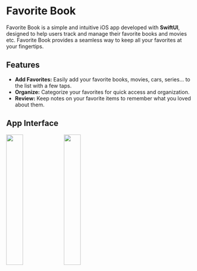 # Favorite Book
Favorite Book is a simple and intuitive iOS app developed with **SwiftUI**, designed to help users track and manage their favorite books and movies etc. Favorite Book provides a seamless way to keep all your favorites at your fingertips.


## Features
- **Add Favorites:** Easily add your favorite books, movies, cars, series... to the list with a few taps.
- **Organize:** Categorize your favorites for quick access and organization.
- **Review:** Keep notes on your favorite items to remember what you loved about them.


## App Interface
<img src="https://github.com/erayinal/FavoriteBook/assets/114001362/537bc67a-2607-461a-aa14-002a94040af0" width=30% height=30%>
<img src="https://github.com/erayinal/FavoriteBook/assets/114001362/3d371a34-32f9-4137-be44-c1e1d6fba678" width=30% height=30%>

